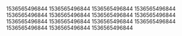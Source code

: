 1536565496844
1536565496844
1536565496844
1536565496844
1536565496844
1536565496844
1536565496844
1536565496844
1536565496844
1536565496844
1536565496844
1536565496844
1536565496844
1536565496844
1536565496844